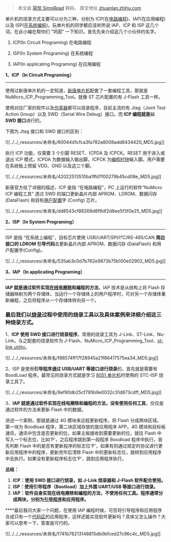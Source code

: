 > 本文由 [简悦 SimpRead](http://ksria.com/simpread/) 转码， 原文地址 [zhuanlan.zhihu.com](https://zhuanlan.zhihu.com/p/69237591)

单片机的烧录方式主要可以分为三种，分别为 ICP(在[电路编程](https://zhida.zhihu.com/search?q=%E7%94%B5%E8%B7%AF%E7%BC%96%E7%A8%8B&zhida_source=entity&is_preview=1))、IAP(在应用编程) 以及 ISP([在系统编程](https://zhida.zhihu.com/search?q=%E5%9C%A8%E7%B3%BB%E7%BB%9F%E7%BC%96%E7%A8%8B&zhida_source=entity&is_preview=1))。玩单片机的同学都应该听所说 IAP、ICP 和 ISP 这几个词，在此小编在帮你们 “巩固” 一下知识。首先先来介绍这几个小伙伴的名字。  

1.  ICP(In Circuit Programing) 在电路编程  
    
2.  ISP(In System Programing) 在系统编程  
    
3.  IAP(In applicating Programing) 在应用编程

**1、ICP（In Circuit Programing）**  

-----------------------------------

使用过新唐单片机的一定知道，[新唐单片机](https://zhida.zhihu.com/search?q=%E6%96%B0%E5%94%90%E5%8D%95%E7%89%87%E6%9C%BA&zhida_source=entity&is_preview=1)配套了一套编程工具，那就是 NuMicro_ICP_Programming_Tool。就像 ST 芯片配置的有 J-Flash 工具一样。

使用对应厂家的软件以及[仿真器](https://zhida.zhihu.com/search?q=%E4%BB%BF%E7%9C%9F%E5%99%A8&zhida_source=entity&is_preview=1)都可以烧录程序，目前主流的有 Jtag（Joint Test Action Group）以及 SWD（Serial Wire Debug）接口。而 **ICP 编程就是以 SWD 接口**进行的。

下图为 Jtag 接口和 SWD 接口的区别：

![[../../_resources/未命名/60044d1cfca3fa782a8008add8434420_MD5.jpg]]

执行 ICP 功能，仅需要 3 个引脚 RESET、ICPDA 及 ICPCK。RESET 用于进入或退出 ICP 模式，ICPDA 为数据输入输出脚，ICPCK 为[编程时钟](https://zhida.zhihu.com/search?q=%E7%BC%96%E7%A8%8B%E6%97%B6%E9%92%9F&zhida_source=entity&is_preview=1)输入脚。用户需要在系统板上预留 VDD、GND 以及这三个脚。

![[../../_resources/未命名/42022513510ba1ffd7f00279b45cd08e_MD5.jpg]]

新唐官方给了详细的描述，ICP 是指 “在电路编程”，PC 上运行的软件“NuMicro ICP 编程工具” 透过 SWD 的端口更新晶片内部 APROM、LDROM、数据闪存 (DataFlash) 和目标[用户配置](https://zhida.zhihu.com/search?q=%E7%94%A8%E6%88%B7%E9%85%8D%E7%BD%AE&zhida_source=entity&is_preview=1)字 (Config) 芯片。

![[../../_resources/未命名/dd8543cf88269d8f9df2d8ee5f3f0e25_MD5.jpg]]

**2、ISP（In System Programing）**  

----------------------------------

ISP 是指 “在系统上编程”，目标芯片使用 USB/UART/SPI/I²C/RS-485/CAN **周边接口的 LDROM 引导代码**去更新晶片内部 APROM、数据闪存 (DataFlash) 和用户配置字(Config)。

![[../../_resources/未命名/535ab3c0d7b762e9873b75b100e02902_MD5.jpg]]

**3、IAP（In applicating Programing）**  

---------------------------------------

**IAP 就是通过软件实现[在线电擦除](https://zhida.zhihu.com/search?q=%E5%9C%A8%E7%BA%BF%E7%94%B5%E6%93%A6%E9%99%A4&zhida_source=entity&is_preview=1)和编程的方法**。IAP 技术是从结构上将 Flash 存储器映射为两个存储体，当运行一个存储体上的用户程序时，可对另一个存储体重新编程，之后将程序从一个存储体转向另一个。

### 最后我们以[烧录](https://zhida.zhihu.com/search?q=%E7%83%A7%E5%BD%95&zhida_source=entity&is_preview=1)过程中使用的烧录工具以及具体案例来详细介绍这三种烧录方式。  

1、**ICP 使用 SWD 接口进行烧录程序**。常用的烧录工具为 J-Link、ST-Link、Nu-Link。与之配套的烧录软件为 J-Flash、NuMicro_ICP_Programming_Tool、[st-link utility](https://zhida.zhihu.com/search?q=st-link+utility&zhida_source=entity&is_preview=1)。

![[../../_resources/未命名/f88574ff17f28945a21f86417575ea34_MD5.jpg]]

2、ISP 是使用**引导程序通过 USB/UART 等接口进行烧录**的，首先就是需要有 BoodLoad 程序。最常见的烧录方式就是学习 [8051 单片机](https://zhida.zhihu.com/search?q=8051%E5%8D%95%E7%89%87%E6%9C%BA&zhida_source=entity&is_preview=1)时使用的 STC-ISP 烧录工具了。

![[../../_resources/未命名/9ef90db25cf795b9e0032c31d873cdff_MD5.jpg]]

3、**IAP 就是通过软件实现在线电擦除和编程的方法，没有使用任何工具**，仅仅是通过软件的方法来更新 Flash 中的数据。

讲述一个案例，那就是通过 4G 模块来远程更新程序。将 Flash 分成两块区域，第一块为 Boodload 程序，第二块区域存放的是应用程序 APP。4G 模块和目标板通讯，通讯中包含是否更新的位，如果主板接收到需要更新的位，就往 Flash 中写入一个标志位，比如'P'，之后程序跳到第一段程序 Boodload 程序中执行，首先判断 Flash 中的是否有更新程序的标志位'P'，如果有则通过规定的协议进行更新应用程序中的程序，更新完毕后清除 Flash 中的更新标志位，跳转到应用程序中去执行。如果没有更新程序标志位‘P’，跳到应用程序执行。

**总结：**

1.  **ICP：使用 SWD 接口进行烧录，如 J-Link 烧录器和 J-Flash 软件配合使用。**
2.  **ISP：使用引导程序（Bootload）加上外围 UART/USB 等接口进行烧录。**
3.  **IAP：软件自身实现在线电擦除和编程的方法，不使用任何工具。程序通常分成两块，分别为[引导程序](https://zhida.zhihu.com/search?q=%E5%BC%95%E5%AF%BC%E7%A8%8B%E5%BA%8F&zhida_source=entity&is_preview=1)和应用程序。**

**​​​​​​​**最后我问大家一个问题，在使用 IAP 编程时候，可否将引导程序和应用程序合成只有一个[代码区](https://zhida.zhihu.com/search?q=%E4%BB%A3%E7%A0%81%E5%8C%BA&zhida_source=entity&is_preview=1)的应用程序，这样还能实现软件更新吗？具体又怎么操作？大家可以思考一下，答案是可行的。

![[../../_resources/未命名/f741b78213148815db0bfced27c96c4c_MD5.jpg]]